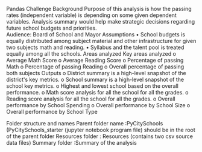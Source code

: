 Pandas Challenge
Background
Purpose of this analysis is how the passing rates (independent variable) is depending on some given dependent variables. Analysis summary would help make strategic decisions regarding future school budgets and priorities.  
Audience: Board of School and Mayor 
Assumptions
•	School budgets is equally distributed among subject material and other infrastructure for given two subjects math and reading.
•	Syllabus and the talent pool is treated equally among all the schools.
Areas analyzed
  Key areas analyzed 
      o	Average Math Score
      o	Average Reading Score
      o	Percentage of passing Math
      o	Percentage of passing Reading
      o	Overall percentage of passing both subjects 
  Outputs 
      o	District summary is a high-level snapshot of the district's key metrics.
      o	School summary is a high-level snapshot of the school key metrics.
      o	Highest and lowest school based on the overall performance.
      o	Math score analysis for all the school for all the grades.
      o	Reading score analysis for all the school for all the grades.
      o	Overall performance by School Spending
      o	Overall performance by School Size
      o	Overall performance by School Type


Folder structure and names
Parent folder name :PyCitySchools (PyCitySchools_starter (jupyter notebook program file) should be in the root of the parent folder 
Resources folder : Resources (contains two csv source data  files)
Summary  folder	 :Summary of the analysis 













